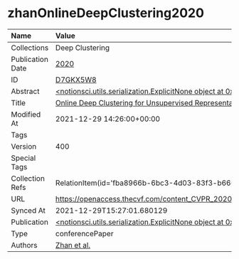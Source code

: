 # zhanOnlineDeepClustering2020
| Name             | Value                                                                                                                                          |
|:-----------------|:-----------------------------------------------------------------------------------------------------------------------------------------------|
| Collections      | Deep Clustering                                                                                                                                |
| Publication Date | [2020](<notionsci.utils.serialization.ExplicitNone object at 0x7f88b7d421f0>)                                                                  |
| ID               | [D7GKX5W8](<notionsci.utils.serialization.ExplicitNone object at 0x7f88b7d42310>)                                                              |
| Abstract         | [<notionsci.utils.serialization.ExplicitNone object at 0x7f88b7d42430>](<notionsci.utils.serialization.ExplicitNone object at 0x7f88b7d42430>) |
| Title            | [Online Deep Clustering for Unsupervised Representation Learning](<notionsci.utils.serialization.ExplicitNone object at 0x7f88b7d42550>)       |
| Modified At      | 2021-12-29 14:26:00+00:00                                                                                                                      |
| Tags             |                                                                                                                                                |
| Version          | 400                                                                                                                                            |
| Special Tags     |                                                                                                                                                |
| Collection Refs  | RelationItem(id='fba8966b-6bc3-4d03-83f3-b6662539f51b')                                                                                        |
| URL              | https://openaccess.thecvf.com/content_CVPR_2020/html/Zhan_Online_Deep_Clustering_for_Unsupervised_Representation_Learning_CVPR_2020_paper.html |
| Synced At        | 2021-12-29T15:27:01.680129                                                                                                                     |
| Publication      | [<notionsci.utils.serialization.ExplicitNone object at 0x7f88b7d42910>](<notionsci.utils.serialization.ExplicitNone object at 0x7f88b7d42910>) |
| Type             | conferencePaper                                                                                                                                |
| Authors          | [Zhan et al.](<notionsci.utils.serialization.ExplicitNone object at 0x7f88b7d42ac0>)                                                           |

